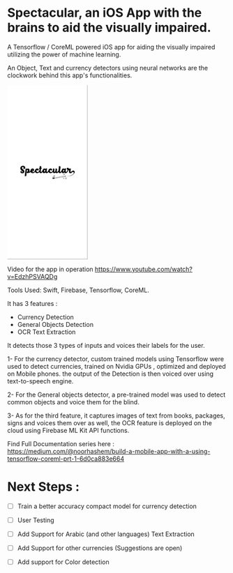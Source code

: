 # Spectacular, an iOS App with the brains to aid the visually impaired.

A Tensorflow / CoreML powered iOS app for aiding the visually impaired utilizing the power of machine learning.

An Object, Text and currency detectors using neural networks are the clockwork behind this app's functionalities.

<img src="/Screens/SplashScreen.jpg" height = "400" align = "center">

Video for the app in operation 
https://www.youtube.com/watch?v=EdzhPSVAQDg

Tools Used: Swift, Firebase, Tensorflow, CoreML.

It has 3 features : 
- Currency Detection
- General Objects Detection
- OCR Text Extraction

It detects those 3 types of inputs and voices their labels for the user.

1- For the currency detector, custom trained models using Tensorflow were used to detect currencies, trained on Nvidia GPUs , optimized and deployed on Mobile phones. the output of the Detection is then voiced over using text-to-speech engine.

2- For the General objects detector, a pre-trained model was used to detect common objects and voice them for the blind.

3- As for the third feature, it captures images of text from books, packages, signs and voices them over as well, the OCR feature is deployed on the cloud using Firebase ML Kit API functions.

Find Full Documentation series here : 
https://medium.com/@noorhashem/build-a-mobile-app-with-a-using-tensorflow-coreml-prt-1-6d0ca883e664



# Next Steps :

- [ ] Train a better accuracy compact model for currency detection
- [ ] User Testing
- [ ] Add Support for Arabic (and other languages) Text Extraction
- [ ] Add Support for other currencies (Suggestions are open)
- [ ] Add support for Color detection


